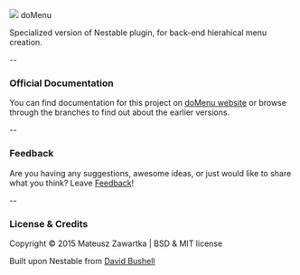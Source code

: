![](https://github.com/mechanicious/domenu/blob/gh-pages/logo-domenu.png?raw=true) doMenu

Specialized version of Nestable plugin, for back-end hierahical menu creation. 

--

### Official Documentation
You can find documentation for this project on [doMenu website](http://mechanicious.github.io/domenu/) or browse through the branches to find out about the earlier versions.

--

### Feedback

Are you having any suggestions, awesome ideas, or just would like to share what you think? Leave [Feedback](https://github.com/mechanicious/domenu/labels/feedback)!

--

### License & Credits
Copyright © 2015 Mateusz Zawartka | BSD & MIT license

Built upon Nestable from [David Bushell](http://dbushell.com/)
